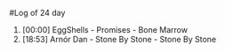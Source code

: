#Log of 24 day

1. [00:00] EggShells - Promises - Bone Marrow
1. [18:53] Arnór Dan - Stone By Stone - Stone By Stone
